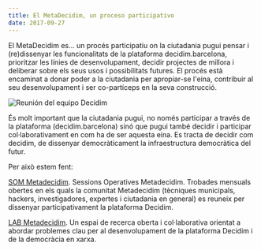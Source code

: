 ```yaml
---
title: El MetaDecidim, un proceso participativo
date: 2017-09-27
---
```


El MetaDecidim es… un procés participatiu on la ciutadania pugui pensar i (re)dissenyar les funcionalitats de la plataforma decidim.barcelona, prioritzar les línies de desenvolupament, decidir projectes de millora i deliberar sobre els seus usos i possibilitats futures. El procés està encaminat a donar poder a la ciutadania per apropiar-se l'eina, contribuir al seu desenvolupament i ser co-partíceps en la seva construcció.

![Reunión del equipo Decidim](/blog/images/community-picture.jpg)

És molt important que la ciutadania pugui, no només participar a través de la plataforma (decidim.barcelona) sinó que pugui també decidir i participar col·laborativament en com ha de ser aquesta eina. Es tracta de decidir com decidim, de dissenyar democràticament la infraestructura democràtica del futur.

Per això estem fent:

[SOM Metadecidim](https://meta.decidim.barcelona/). Sessions Operatives Metadecidim. Trobades mensuals obertes en els quals la comunitat Metadecidim (tècniques municipals, hackers, investigadores, expertes i ciutadania en general) es reuneix per dissenyar participativament la plataforma Decidim.

[LAB Metadecidim](https://meta.decidim.barcelona/processes/31). Un espai de recerca oberta i col·laborativa orientat a abordar problemes clau per al desenvolupament de la plataforma Decidim i de la democràcia en xarxa.

